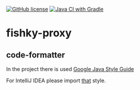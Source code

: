 [![GitHub license](https://img.shields.io/badge/license-MIT-blue.svg)](https://github.com/damianszwed/fishky-proxy/blob/master/LICENSE)
[![Java CI with Gradle](https://github.com/damianszwed/fishky-proxy/actions/workflows/gradle.yml/badge.svg?branch=master)](https://github.com/damianszwed/fishky-proxy/actions/workflows/gradle.yml)

# fishky-proxy

## code-formatter
In the project there is used [Google Java Style Guide](https://google.github.io/styleguide/javaguide.html)

For IntelliJ IDEA please import [that](https://github.com/google/styleguide/blob/gh-pages/intellij-java-google-style.xml) style.